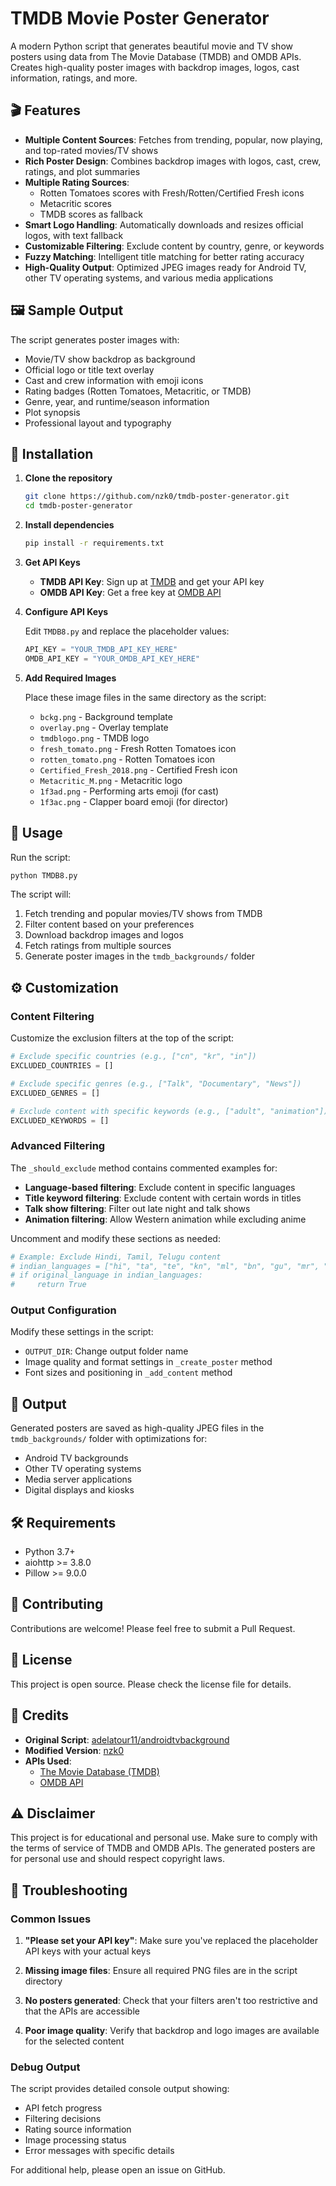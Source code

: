 # TMDB Movie Poster Generator

A modern Python script that generates beautiful movie and TV show posters using data from The Movie Database (TMDB) and OMDB APIs. Creates high-quality poster images with backdrop images, logos, cast information, ratings, and more.

## 🎬 Features

- **Multiple Content Sources**: Fetches from trending, popular, now playing, and top-rated movies/TV shows
- **Rich Poster Design**: Combines backdrop images with logos, cast, crew, ratings, and plot summaries
- **Multiple Rating Sources**: 
  - Rotten Tomatoes scores with Fresh/Rotten/Certified Fresh icons
  - Metacritic scores
  - TMDB scores as fallback
- **Smart Logo Handling**: Automatically downloads and resizes official logos, with text fallback
- **Customizable Filtering**: Exclude content by country, genre, or keywords
- **Fuzzy Matching**: Intelligent title matching for better rating accuracy
- **High-Quality Output**: Optimized JPEG images ready for Android TV, other TV operating systems, and various media applications

## 🖼️ Sample Output

The script generates poster images with:
- Movie/TV show backdrop as background
- Official logo or title text overlay
- Cast and crew information with emoji icons
- Rating badges (Rotten Tomatoes, Metacritic, or TMDB)
- Genre, year, and runtime/season information
- Plot synopsis
- Professional layout and typography

## 🚀 Installation

1. **Clone the repository**
   ```bash
   git clone https://github.com/nzk0/tmdb-poster-generator.git
   cd tmdb-poster-generator
   ```

2. **Install dependencies**
   ```bash
   pip install -r requirements.txt
   ```

3. **Get API Keys**
   - **TMDB API Key**: Sign up at [TMDB](https://www.themoviedb.org/settings/api) and get your API key
   - **OMDB API Key**: Get a free key at [OMDB API](http://www.omdbapi.com/apikey.aspx)

4. **Configure API Keys**
   
   Edit `TMDB8.py` and replace the placeholder values:
   ```python
   API_KEY = "YOUR_TMDB_API_KEY_HERE"
   OMDB_API_KEY = "YOUR_OMDB_API_KEY_HERE"
   ```

5. **Add Required Images**
   
   Place these image files in the same directory as the script:
   - `bckg.png` - Background template
   - `overlay.png` - Overlay template  
   - `tmdblogo.png` - TMDB logo
   - `fresh_tomato.png` - Fresh Rotten Tomatoes icon
   - `rotten_tomato.png` - Rotten Tomatoes icon
   - `Certified_Fresh_2018.png` - Certified Fresh icon
   - `Metacritic_M.png` - Metacritic logo
   - `1f3ad.png` - Performing arts emoji (for cast)
   - `1f3ac.png` - Clapper board emoji (for director)

## 🎯 Usage

Run the script:
```bash
python TMDB8.py
```

The script will:
1. Fetch trending and popular movies/TV shows from TMDB
2. Filter content based on your preferences
3. Download backdrop images and logos
4. Fetch ratings from multiple sources
5. Generate poster images in the `tmdb_backgrounds/` folder

## ⚙️ Customization

### Content Filtering

Customize the exclusion filters at the top of the script:

```python
# Exclude specific countries (e.g., ["cn", "kr", "in"])
EXCLUDED_COUNTRIES = []

# Exclude specific genres (e.g., ["Talk", "Documentary", "News"])
EXCLUDED_GENRES = []

# Exclude content with specific keywords (e.g., ["adult", "animation"])
EXCLUDED_KEYWORDS = []
```

### Advanced Filtering

The `_should_exclude` method contains commented examples for:
- **Language-based filtering**: Exclude content in specific languages
- **Title keyword filtering**: Exclude content with certain words in titles
- **Talk show filtering**: Filter out late night and talk shows
- **Animation filtering**: Allow Western animation while excluding anime

Uncomment and modify these sections as needed:

```python
# Example: Exclude Hindi, Tamil, Telugu content
# indian_languages = ["hi", "ta", "te", "kn", "ml", "bn", "gu", "mr", "pa", "or", "as", "ur"]
# if original_language in indian_languages:
#     return True
```

### Output Configuration

Modify these settings in the script:
- `OUTPUT_DIR`: Change output folder name
- Image quality and format settings in `_create_poster` method
- Font sizes and positioning in `_add_content` method

## 📁 Output

Generated posters are saved as high-quality JPEG files in the `tmdb_backgrounds/` folder with optimizations for:
- Android TV backgrounds
- Other TV operating systems
- Media server applications
- Digital displays and kiosks

## 🛠️ Requirements

- Python 3.7+
- aiohttp >= 3.8.0
- Pillow >= 9.0.0

## 🤝 Contributing

Contributions are welcome! Please feel free to submit a Pull Request.

## 📄 License

This project is open source. Please check the license file for details.

## 🙏 Credits

- **Original Script**: [adelatour11/androidtvbackground](https://github.com/adelatour11/androidtvbackground)
- **Modified Version**: [nzk0](https://github.com/nzk0)
- **APIs Used**: 
  - [The Movie Database (TMDB)](https://www.themoviedb.org/)
  - [OMDB API](http://www.omdbapi.com/)

## ⚠️ Disclaimer

This project is for educational and personal use. Make sure to comply with the terms of service of TMDB and OMDB APIs. The generated posters are for personal use and should respect copyright laws.

## 🐛 Troubleshooting

### Common Issues

1. **"Please set your API key"**: Make sure you've replaced the placeholder API keys with your actual keys

2. **Missing image files**: Ensure all required PNG files are in the script directory

3. **No posters generated**: Check that your filters aren't too restrictive and that the APIs are accessible

4. **Poor image quality**: Verify that backdrop and logo images are available for the selected content

### Debug Output

The script provides detailed console output showing:
- API fetch progress
- Filtering decisions
- Rating source information
- Image processing status
- Error messages with specific details

For additional help, please open an issue on GitHub.